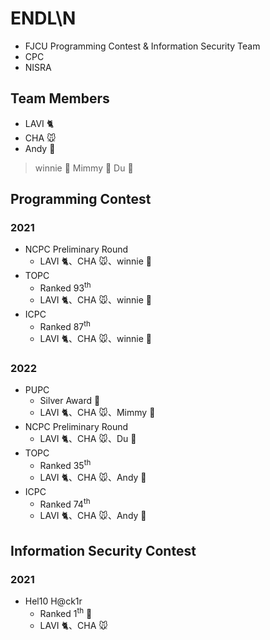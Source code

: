 # ENDL\N
* FJCU Programming Contest & Information Security Team
* CPC
* NISRA

## Team Members

* LAVI :cat2:
* CHA :mouse:
* Andy :wolf:

> winnie :whale:
> Mimmy :poodle:
> Du :panda_face:

## Programming Contest

### 2021
* NCPC Preliminary Round
    * LAVI :cat2:、CHA :mouse:、winnie :whale:
* TOPC
    * Ranked 93<sup>th</sup>
    * LAVI :cat2:、CHA :mouse:、winnie :whale:
* ICPC
    * Ranked 87<sup>th</sup>
    * LAVI :cat2:、CHA :mouse:、winnie :whale:

### 2022
* PUPC
    * Silver Award :2nd_place_medal:
    * LAVI :cat2:、CHA :mouse:、Mimmy :poodle:
* NCPC Preliminary Round
    * LAVI :cat2:、CHA :mouse:、Du :panda_face:
* TOPC
    * Ranked 35<sup>th</sup>
    * LAVI :cat2:、CHA :mouse:、Andy :wolf:
* ICPC
    * Ranked 74<sup>th</sup>
    * LAVI :cat2:、CHA :mouse:、Andy :wolf: 

## Information Security Contest

### 2021
* Hel10 H@ck1r 
    * Ranked 1<sup>th</sup> :1st_place_medal:
    * LAVI :cat2:、CHA :mouse: